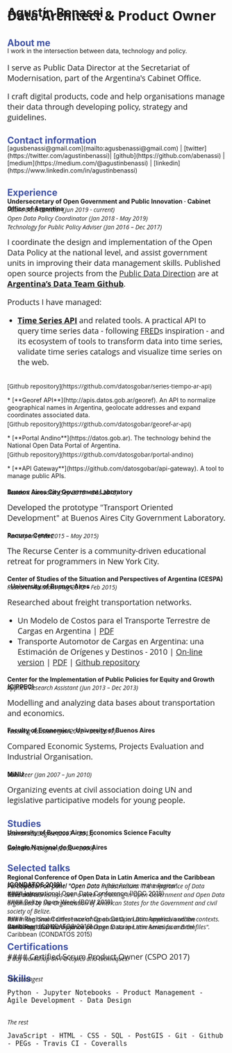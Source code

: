 <style>
p {
    font-family: "Open Sans";
    font-size: 18px;
}
li {
    font-family: "Open Sans";
    font-size: 18px;
}
h2 {
    color: #4052a0 !important;
    margin-bottom: -20px;
}
a {
    text-decoration: underline;
}
.cargo, .skills {
    font-family: "Open Sans";
    margin-top: -35px;
    margin-bottom: -5px;
}
h6 {
    font-family: "Open Sans";
    margin-top: -4px;
    margin-bottom: 5px;
}
.github {
    margin-top: 3px;
    font-size: 14px;
}
ul li::before {
    color: #4052a0 !important;
}
.job-title {
    margin-top: -50px;
    font-size: 30px;
}
</style>
# Agustín Benassi
<strong><p class="job-title">Data Architect & Product Owner</p></strong>

## About me
<br>
I work in the intersection between data, technology and policy.

I serve as Public Data Director at the Secretariat of Modernisation, part of the Argentina's Cabinet Office.

I craft digital products, code and help organisations manage their data through developing policy, strategy and guidelines.

## Contact information
<br>
[​agusbenassi@gmail.com](mailto:​agusbenassi@gmail.com) | [twitter](https://twitter.com/agustinbenassi)| [github](https://github.com/abenassi) ​| [medium](https://medium.com/@agustinbenassi) ​| [linkedin](https://www.linkedin.com/in/agustinbenassi) ​

## Experience

#### Undersecretary of Open Government and Public Innovation · Cabinet Office of Argentina

<div class="cargo">
    <h6>Public Data Director (Jun 2019 - current)</h6>
    <h6>Open Data Policy Coordinator (Jan 2018 - May 2019)</h6>
    <h6>Technology for Public Policy Adviser (Jan 2016 – Dec 2017)</h6>
</div>

I coordinate the design and implementation of the Open Data Policy at the national level, and assist government units in improving their data management skills. Published open source projects from the [Public Data Direction](https://www.argentina.gob.ar/modernizacion/gobiernoabierto/datospublicos) are at ​[**Argentina’s Data Team Github**](http://github.com/datosgobar).

Products I have managed:

* [**Time Series API**](http://apis.datos.gob.ar/series) and related tools. A practical API to query time series data - following [​FRED](https://fred.stlouisfed.org)​s inspiration - and its ecosystem of tools to
transform data into time series, validate time series catalogs and visualize
time series on the web.
<br>
<p class="github">[​Github repo​sitory](https://github.com/datosgobar/series-tiempo-ar-api)</p>
* [**Georef API​**](http://apis.datos.gob.ar/georef). An API to normalize geographical names in Argentina, geolocate addresses and expand coordinates associated data.
<br>
<p class="github">[​Github repo​sitory](https://github.com/datosgobar/georef-ar-api)</p>
* [**Portal Andino**](https://datos.gob.ar). The technology behind the National Open Data Portal of Argentina.
<br>
<p class="github">[​Github repo​sitory](https://github.com/datosgobar/portal-andino)</p>
* [**API Gateway**](https://github.com/datosgobar/api-gateway)​. A tool to manage public APIs.

#### Buenos Aires City Government Laboratory

<div class="cargo">
    <h6>Resident Innovator (Sep 2015 – Dec 2015)</h6>
</div>

Developed the prototype "Transport Oriented Development" at Buenos Aires City
Government Laboratory.

#### Recurse Center

<div class="cargo">
    <h6>Participant (Feb 2015 – May 2015)</h6>
</div>

The Recurse Center is a community-driven educational retreat for programmers in New York City.

#### Center of Studies of the Situation and Perspectives of Argentina (CESPA) · University of Buenos Aires

<div class="cargo">
    <h6>Research Assistant (Aug 2012 – Feb 2015)</h6>
</div>

Researched about freight transportation networks.

* Un Modelo de Costos para el Transporte Terrestre de Cargas en Argentina | [PDF](http://www.economicas.uba.ar/wp-content/uploads/2015/11/41-Modelo-de-costos-red-bimodal-vial-ferroviaria-de-transporte-de_cargas_10Jun15_AB_0.pdf)
* Transporte Automotor de Cargas en Argentina: una Estimación de Orígenes y Destinos - 2010 |
[On-line version](http://abenassi.github.io/od-cargas-arg-2010/) | [PDF](https://www.dropbox.com/s/wd10mql0ixv9jj7/Documento%20de%20trabajo%20Nro%2037%20-%20CESPA.pdf?dl=1) | [Github repository](http://github.com/abenassi/od-cargas-arg-2010/)

#### Center for the Implementation of Public Policies for Equity and Growth (CIPPEC)

<div class="cargo">
    <h6>Applied Research Assistant (Jun 2013 – Dec 2013)</h6>
</div>

Modelling and analyzing data bases about transportation and economics. 

#### Faculty of Economics · University of Buenos Aires

<div class="cargo">
    <h6>Teaching Assistant (Jan 2012 – Dec 2017)</h6>
</div>

Compared Economic Systems​, ​Projects Evaluation and Industrial Organisation.

#### MiNU

<div class="cargo">
    <h6>Volunteer (Jan 2007 – Jun 2010)</h6>
</div>

Organizing events at civil association doing UN and legislative participative models for young people.

## Studies

#### University of Buenos Aires, Economics Science Faculty
<div class="cargo">
    <h6>Economics Degree (2007 – 2013)</h6>
</div>

#### Colegio Nacional de Buenos Aires
<div class="cargo">
    <h6>Bachellor’s Degree (2002 – 2006)</h6>
</div>

## Selected talks

#### Regional Conference of Open Data in Latin America and the Caribbean (CONDATOS 2019)
<div class="cargo">
    <h6>Participation on panel "Open Data Public Policies in the
Region".</h6>
</div>
#### International Open Data Conference (IODC 2018)
<div class="cargo">
    <h6>Participation on panel "Open Data Infrastructure: The Importance of Data Governance".</h6>
</div>
#### Belize Open Week (BOW 2018)
<div class="cargo">
    <h6>Talks and workshops over a week of training in Open Government and Open Data organized by the Organization of American States for the Government and civil society of Belize.</h6>
</div>
#### Regional Conference of Open Data in Latin America and the Caribbean (CONDATOS 2016)
<div class="cargo">
    <h6>Talk in the "Smart Cities" workshop about Open Data applied in urban contexts.</h6>
</div>
#### Regional Conference of Open Data in Latin America and the Caribbean (CONDATOS 2015)
<div class="cargo">
    <h6>Workshop "Xlseries: a python package to scrape time series
from Excel files".</h6>
</div>

## Certifications

#### Certified Scrum Product Owner (CSPO 2017)
<div class="cargo">
    <h6>2 day workshop on PO topics and techniques.</h6>
</div>

## Skills
<br>
<br>
<div class="cargo skills">
    <h6>The strongest</h6>
</div>

`​Python - Jupyter Notebooks - Product Management - Agile Development - Data Design`
<br>
<br>
<br>
<div class="cargo">
    <h6>The rest</h6>
</div>

`JavaScript - HTML - CSS - SQL - PostGIS - Git - Github - PEGs - Travis CI - Coveralls`
<br>
<br>
